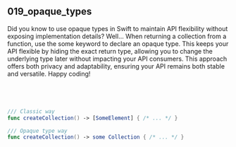 ## 019_opaque_types

Did you know to use opaque types in Swift to maintain API flexibility without exposing implementation details? Well... When returning a collection from a function, use the some keyword to declare an opaque type. This keeps your API flexible by hiding the exact return type, allowing you to change the underlying type later without impacting your API consumers. This approach offers both privacy and adaptability, ensuring your API remains both stable and versatile. Happy coding!


```swift




/// Classic way
func createCollection() -> [SomeElement] { /* ... */ }

/// Opaque type way
func createCollection() -> some Collection { /* ... */ }


```